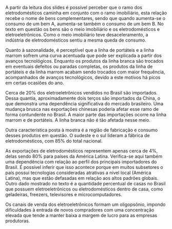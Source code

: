 A partir da leitura dos slides é possível perceber que o ramo dos eletrodomésticos caminha em conjunto com o ramo imobiliário, esta relação recebe o nome de bens complementares, sendo que quando aumenta-se o consumo de um bem A, aumenta-se também o consumo de um bem B. No texto em questão os bens são o meio imobiliário e os eletrodomésticos e eletroeletrônicos. Como o meio imobiliário teve desaceleramento, a indústria de eletrodomésticos sentiu a mesma queda de consumo.

Quanto à sazonalidade, é perceptível que a linha de portáteis e a linha marrom sofrem uma curva acentuada que pode ser explicada a partir dos avanços tecnológicos. Enquanto os produtos da linha branca são trocados em eventuais defeitos ou paradas completas, os produtos da linha de portáteis e da linha marrom acabam sendo trocados com maior frequência, acompanhados de avanços tecnológicos, devido a este motivos há picos em certas ocasiões do ano.

Cerca de 20% dos eletroeletrônicos vendidos no Brasil são importados. Dessa quantia, aproximadamente dois terços são importados da China, o que demonstra uma dependência significativa do mercado brasileiro. Uma mudança brusca nas exportações chinesas poderia afetar esse ramo de forma contundente no Brasil. A maior parte das importações ocorre na linha marrom e de portáteis. A linha branca não é tão afetada nesse meio.

Outra característica posta à mostra é a região de fabricação e consumo desses produtos em questão. O sudeste e o sul lideram a fábrica de eletrodomésticos, com 85% do total nacional.

As exportações de eletrodomésticos representem apenas cerca de 4%, delas sendo 80% para países da América Latina. Verifica-se aqui também uma dependência com relação ao perfil dos principais importadores do Brasil. É possível inferir que isso acontece porque em muitos subsetores o país possui tecnologias consideradas atrativas a nível local (América Latina), mas que estão defasadas em relação aos altos padrões globais. Outro dado mostrado no texto é a quantidade percentual de casas no Brasil que possuem eletroeletrônicos ou eletrodomésticos dentro de casa, como geladeiras, freezers, televisores e microcomputadores.


Os canais de venda dos eletroeletrônicos formam um oligopsônio, impondo dificuldades à entrada de novos compradores com uma concentração elevada que tende a manter baixa a margem de lucro para as empresas produtoras.
